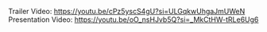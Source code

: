 Trailer Video: https://youtu.be/cPz5yscS4gU?si=ULGqkwUhgaJmUWeN
Presentation Video: https://youtu.be/oO_nsHJvb5Q?si=_MkCtHW-tRLe6Ug6
